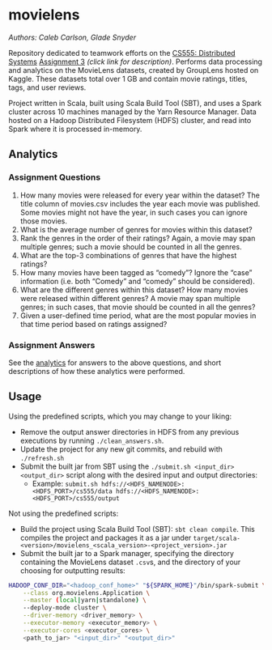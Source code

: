# movielens

_Authors: Caleb Carlson, Glade Snyder_

Repository dedicated to teamwork efforts on the [CS555: Distributed Systems](https://www.cs.colostate.edu/~cs555/) 
[Assignment 3](docs/CS555-Fall2021-HW3.pdf) *(click link for description)*. 
Performs data processing and analytics on the MovieLens datasets, created by GroupLens hosted on Kaggle.
These datasets total over 1 GB and contain movie ratings, titles, tags, and user reviews.

Project written in Scala, built using Scala Build Tool (SBT), and uses a Spark cluster across 10 machines managed by the Yarn Resource Manager.
Data hosted on a Hadoop Distributed Filesystem (HDFS) cluster, and read into Spark where it is processed in-memory.

## Analytics

### Assignment Questions

1. How many movies were released for every year within the dataset? The title column of movies.csv includes the year 
each movie was published. Some movies might not have the year, in such cases you can ignore those movies.
2. What is the average number of genres for movies within this dataset?
3. Rank the genres in the order of their ratings? Again, a movie may span multiple genres; such a 
movie should be counted in all the genres.
4. What are the top-3 combinations of genres that have the highest ratings?
5. How many movies have been tagged as “comedy”? Ignore the “case” information (i.e. both “Comedy” and “comedy” should be considered).
6. What are the different genres within this dataset? How many movies were released within different genres? A movie may span multiple genres; in such cases, that movie should be counted in all the genres?
7. Given a user-defined time period, what are the most popular movies in that time period based on ratings assigned? 

### Assignment Answers

See the [analytics](docs/CS555_HW3.pdf) for answers to the above questions, and short descriptions of how these analytics were performed.

## Usage

Using the predefined scripts, which you may change to your liking:

- Remove the output answer directories in HDFS from any previous executions by running `./clean_answers.sh`.
- Update the project for any new git commits, and rebuild with `./refresh.sh`
- Submit the built jar from SBT using the `./submit.sh <input_dir> <output_dir>` script along with the desired input and output directories:
  - Example: `submit.sh hdfs://<HDFS_NAMENODE>:<HDFS_PORT>/cs555/data hdfs://<HDFS_NAMENODE>:<HDFS_PORT>/cs555/output`

Not using the predefined scripts:

- Build the project using Scala Build Tool (SBT): `sbt clean compile`. This compiles the project and packages it as a jar under
`target/scala-<version>/movielens_<scala_version>-<project_version>.jar`
- Submit the built jar to a Spark manager, specifying the directory containing the MovieLens dataset `.csv`s, and the directory
of your choosing for outputting results:

```bash
HADOOP_CONF_DIR="<hadoop_conf_home>" "${SPARK_HOME}"/bin/spark-submit \
    --class org.movielens.Application \
    --master (local|yarn|standalone) \
    --deploy-mode cluster \
    --driver-memory <driver_memory> \
    --executor-memory <executor_memory> \
    --executor-cores <executor_cores> \
    <path_to_jar> "<input_dir>" "<output_dir>"
```